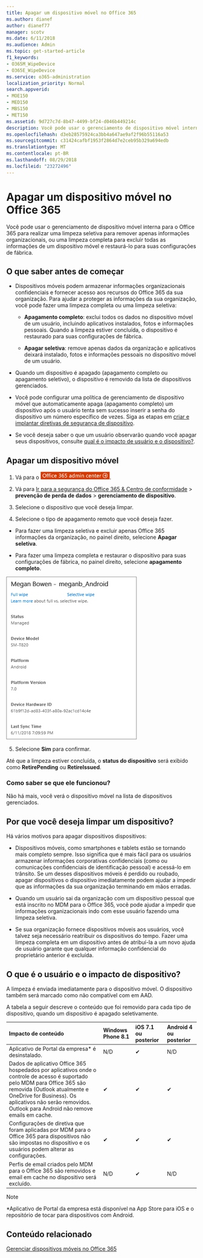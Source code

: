 ```yaml
---
title: Apagar um dispositivo móvel no Office 365
ms.author: dianef
author: dianef77
manager: scotv
ms.date: 6/11/2018
ms.audience: Admin
ms.topic: get-started-article
f1_keywords:
- O365M_WipeDevice
- O365E_WipeDevice
ms.service: o365-administration
localization_priority: Normal
search.appverid:
- MOE150
- MED150
- MBS150
- MET150
ms.assetid: 9d727c7d-8b47-4499-bf24-d046b449214c
description: Você pode usar o gerenciamento de dispositivo móvel interna para o Office 365 para realizar uma limpeza seletiva para remover apenas informações organizacionais, ou uma limpeza completa para excluir todas as informações de um dispositivo móvel e restaurá-lo para suas configurações de fábrica.
ms.openlocfilehash: d3eb28575924ca3bb4a647ae9af2f96b55116a53
ms.sourcegitcommit: c31424cafbf1953f2864d7e2ceb95b329a694edb
ms.translationtype: MT
ms.contentlocale: pt-BR
ms.lasthandoff: 08/29/2018
ms.locfileid: "23272496"
---
```

# <a name="wipe-a-mobile-device-in-office-365"></a>Apagar um dispositivo móvel no Office 365
  
Você pode usar o gerenciamento de dispositivo móvel interna para o Office 365 para realizar uma limpeza seletiva para remover apenas informações organizacionais, ou uma limpeza completa para excluir todas as informações de um dispositivo móvel e restaurá-lo para suas configurações de fábrica.
  
## <a name="what-to-know-before-you-begin"></a>O que saber antes de começar

- Dispositivos móveis podem armazenar informações organizacionais confidenciais e fornecer acesso aos recursos do Office 365 da sua organização. Para ajudar a proteger as informações da sua organização, você pode fazer uma limpeza completa ou uma limpeza seletiva:
    
  - **Apagamento completo**: exclui todos os dados no dispositivo móvel de um usuário, incluindo aplicativos instalados, fotos e informações pessoais. Quando a limpeza estiver concluída, o dispositivo é restaurado para suas configurações de fábrica. 
    
  - **Apagar seletiva**: remove apenas dados da organização e aplicativos deixará instalado, fotos e informações pessoais no dispositivo móvel de um usuário. 
    
- Quando um dispositivo é apagado (apagamento completo ou apagamento seletivo), o dispositivo é removido da lista de dispositivos gerenciados.
    
- Você pode configurar uma política de gerenciamento de dispositivo móvel que automaticamente apaga (apagamento completo) um dispositivo após o usuário tenta sem sucesso inserir a senha do dispositivo um número específico de vezes. Siga as etapas em [criar e implantar diretivas de segurança de dispositivo](create-device-security-policies.md).
    
- Se você deseja saber o que um usuário observarão quando você apagar seus dispositivos, consulte [qual é o impacto de usuário e o dispositivo?](wipe-a-mobile-device.md#BKMK_Impact).
    
## <a name="wipe-a-mobile-device"></a>Apagar um dispositivo móvel

1. Vá para o [ ![clique aqui para ir para o Centro de administração do Office 365.](media/e00ba917-c3fb-4173-b344-43eb5c7eeb15.png)](https://portal.office.com/adminportal/home).

2. Vá para [Ir para a segurança do Office 365 &amp; Centro de conformidade](https://support.office.com/article/7e696a40-b86b-4a20-afcc-559218b7b1b8) \> **prevenção de perda de dados** \> **gerenciamento de dispositivo**.
    
3. Selecione o dispositivo que você deseja limpar.
    
4. Selecione o tipo de apagamento remoto que você deseja fazer.
    
  - Para fazer uma limpeza seletiva e excluir apenas Office 365 informações da organização, no painel direito, selecione **Apagar seletiva**.
    
  - Para fazer uma limpeza completa e restaurar o dispositivo para suas configurações de fábrica, no painel direito, selecione **apagamento completo**.
    
![Selecione um dispositivo e, em seguida, escolha o tipo de apagamento fazer.](media/ac940abe-0c4a-404e-a842-a1ad2af13ce3.png)
  
5. Selecione **Sim** para confirmar. 
    
Até que a limpeza estiver concluída, o **status do dispositivo** será exibido como **RetirePending** ou **RetireIssued**.
  
### <a name="how-do-i-know-it-worked"></a>Como saber se que ele funcionou?

Não há mais, você verá o dispositivo móvel na lista de dispositivos gerenciados.
  
## <a name="why-would-you-want-to-wipe-a-device"></a>Por que você deseja limpar um dispositivo?

Há vários motivos para apagar dispositivos dispositivos:
  
- Dispositivos móveis, como smartphones e tablets estão se tornando mais completo sempre. Isso significa que é mais fácil para os usuários armazenar informações corporativas confidenciais (como ou comunicações confidenciais de identificação pessoal) e acessá-lo em trânsito. Se um desses dispositivos móveis é perdido ou roubado, apagar dispositivos o dispositivo imediatamente podem ajudar a impedir que as informações da sua organização terminando em mãos erradas.
    
- Quando um usuário sai da organização com um dispositivo pessoal que está inscrito no MDM para o Office 365, você pode ajudar a impedir que informações organizacionais indo com esse usuário fazendo uma limpeza seletiva.
    
- Se sua organização fornece dispositivos móveis aos usuários, você talvez seja necessário reatribuir os dispositivos do tempo. Fazer uma limpeza completa em um dispositivo antes de atribuí-la a um novo ajuda de usuário garante que qualquer informação confidencial do proprietário anterior é excluída.
    
## <a name="whats-the-user-and-device-impact"></a>O que é o usuário e o impacto de dispositivo?

A limpeza é enviada imediatamente para o dispositivo móvel. O dispositivo também será marcado como não compatível com em AAD.
  
A tabela a seguir descreve o conteúdo que foi removido para cada tipo de dispositivo, quando um dispositivo é apagado seletivamente.
  
|**Impacto de conteúdo**|**Windows Phone 8.1**|**iOS 7.1 ou posterior**|**Android 4 ou posterior**|
|:-----|:-----|:-----|:-----|
|Aplicativo de Portal da empresa\* é desinstalado.  <br/> |N/D  <br/> |✔  <br/> |N/D  <br/> |
|Dados de aplicativo Office 365 hospedados por aplicativos onde o controle de acesso é suportado pelo MDM para Office 365 são removida (Outlook atualmente e OneDrive for Business). Os aplicativos não serão removidos.  <br/> Outlook para Android não remove emails em cache.  <br/> |✔  <br/> |✔  <br/> |✔  <br/> |
|Configurações de diretiva que foram aplicadas por MDM para o Office 365 para dispositivos não são impostas no dispositivo e os usuários podem alterar as configurações.  <br/> |✔  <br/> |✔  <br/> |✔  <br/> |
|Perfis de email criados pelo MDM para o Office 365 são removidos e email em cache no dispositivo será excluído.  <br/> |N/D  <br/> |✔  <br/> |N/D  <br/> |
   
> [!NOTE]
> \*Aplicativo de Portal da empresa está disponível na App Store para iOS e o repositório de tocar para dispositivos com Android. 
  
## <a name="related-content"></a>Conteúdo relacionado

[Gerenciar dispositivos móveis no Office 365](set-up-mobile-device-management.md)
  

